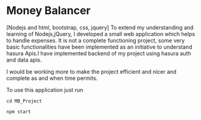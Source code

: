 Money Balancer
=================================================
[Nodejs and html, bootstrap, css, jquery]
To extend my understanding and learning of Nodejs,jQuery, I developed a small web application which helps to handle expenses. It is not a complete functioning
project, some very basic functionalities have been implemented as an initiative to understand hasura Apis.I have implemented backend of my project using hasura auth and data apis.

I would be working more to make the project efficient and nicer and complete as and when time permits.

To use this application just run
```
cd MB_Project 

npm start
```
